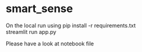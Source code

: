 # smart_sense

On the local run using
pip install -r requirements.txt  
streamlit run app.py  

Please have a look at notebook file

